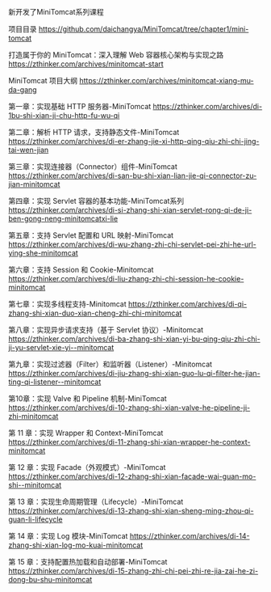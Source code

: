 新开发了MiniTomcat系列课程

项目目录 https://github.com/daichangya/MiniTomcat/tree/chapter1/mini-tomcat

打造属于你的 MiniTomcat：深入理解 Web 容器核心架构与实现之路
https://zthinker.com/archives/minitomcat-start

MiniTomcat 项目大纲
https://zthinker.com/archives/minitomcat-xiang-mu-da-gang

第一章：实现基础 HTTP 服务器-MiniTomcat
https://zthinker.com/archives/di-1bu-shi-xian-ji-chu-http-fu-wu-qi

第二章：解析 HTTP 请求，支持静态文件-MiniTomcat
https://zthinker.com/archives/di-er-zhang-jie-xi-http-qing-qiu-zhi-chi-jing-tai-wen-jian

第三章：实现连接器（Connector）组件-MiniTomcat
https://zthinker.com/archives/di-san-bu-shi-xian-lian-jie-qi-connector-zu-jian-minitomcat

第四章：实现 Servlet 容器的基本功能-MiniTomcat系列
https://zthinker.com/archives/di-si-zhang-shi-xian-servlet-rong-qi-de-ji-ben-gong-neng-minitomcatxi-lie

第五章：支持 Servlet 配置和 URL 映射-MiniTomcat
https://zthinker.com/archives/di-wu-zhang-zhi-chi-servlet-pei-zhi-he-url-ying-she-minitomcat

第六章：支持 Session 和 Cookie-Minitomcat
https://zthinker.com/archives/di-liu-zhang-zhi-chi-session-he-cookie-minitomcat

第七章：实现多线程支持-Minitomcat
https://zthinker.com/archives/di-qi-zhang-shi-xian-duo-xian-cheng-zhi-chi-minitomcat


第八章：实现异步请求支持（基于 Servlet 协议）-Minitomcat
https://zthinker.com/archives/di-ba-zhang-shi-xian-yi-bu-qing-qiu-zhi-chi-ji-yu-servlet-xie-yi--minitomcat

第九章：实现过滤器（Filter）和监听器（Listener）-Minitomcat
https://zthinker.com/archives/di-jiu-zhang-shi-xian-guo-lu-qi-filter-he-jian-ting-qi-listener--minitomcat

第10章：实现 Valve 和 Pipeline 机制-MiniTomcat
https://zthinker.com/archives/di-10-zhang-shi-xian-valve-he-pipeline-ji-zhi-minitomcat


第 11 章：实现 Wrapper 和 Context-MiniTomcat
https://zthinker.com/archives/di-11-zhang-shi-xian-wrapper-he-context-minitomcat

第 12 章：实现 Facade（外观模式）-MiniTomcat
https://zthinker.com/archives/di-12-zhang-shi-xian-facade-wai-guan-mo-shi--minitomcat

第 13 章：实现生命周期管理（Lifecycle）-MiniTomcat
https://zthinker.com/archives/di-13-zhang-shi-xian-sheng-ming-zhou-qi-guan-li-lifecycle


第 14 章：实现 Log 模块-MiniTomcat
https://zthinker.com/archives/di-14-zhang-shi-xian-log-mo-kuai-minitomcat

第 15 章：支持配置热加载和自动部署-MiniTomcat
https://zthinker.com/archives/di-15-zhang-zhi-chi-pei-zhi-re-jia-zai-he-zi-dong-bu-shu-minitomcat
